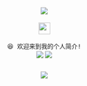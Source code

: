 
<h1 align="center"> <a href="https://github.com/CookingWine"> <img src="https://readme-typing-svg.herokuapp.com/?center=true&size=27&lines=独立天地间，清风洒兰雪"> </a> </h1>
<p align="center">
  <img src="https://user-images.githubusercontent.com/5679180/79618120-0daffb80-80be-11ea-819e-d2b0fa904d07.gif" width="27px">
  <br><br />
  <samp>
    😆 欢迎来到我的个人简介!
    <br />
  </samp>
<a>
<img align="center" src="https://github-readme-stats.vercel.app/api?username=CookingWine&hide_title=true&hide_border=true&show_icons=trueline_height=21&text_color=000&icon_color=000&bg_color=0,ea6161,ffc64d,fffc4d,52fa5a"/> </a> 
<a> <img align="center" src="https://github-readme-stats.vercel.app/api/top-langs/?username=CookingWine&layout=compact&theme=dark&hide_border=true" /> </a>
</p>
<br />
<div align="center"> <img src="https://github-profile-trophy.vercel.app/?username=CookingWine" /> </div>
